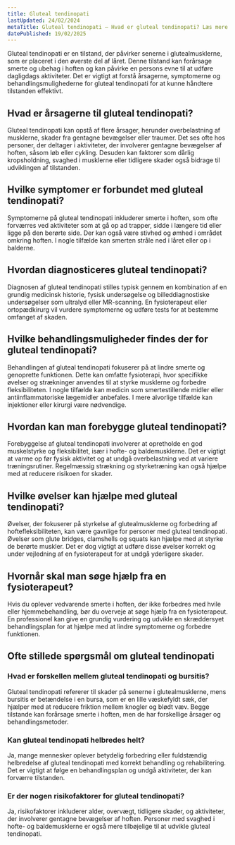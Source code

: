 ```yaml
---
title: Gluteal tendinopati
lastUpdated: 24/02/2024
metaTitle: Gluteal tendinopati – Hvad er gluteal tendinopati? Læs mere
datePublished: 19/02/2025
---
```


Gluteal tendinopati er en tilstand, der påvirker senerne i glutealmusklerne, som er placeret i den øverste del af låret. Denne tilstand kan forårsage smerte og ubehag i hoften og kan påvirke en persons evne til at udføre dagligdags aktiviteter. Det er vigtigt at forstå årsagerne, symptomerne og behandlingsmulighederne for gluteal tendinopati for at kunne håndtere tilstanden effektivt.

## Hvad er årsagerne til gluteal tendinopati?

Gluteal tendinopati kan opstå af flere årsager, herunder overbelastning af musklerne, skader fra gentagne bevægelser eller traumer. Det ses ofte hos personer, der deltager i aktiviteter, der involverer gentagne bevægelser af hoften, såsom løb eller cykling. Desuden kan faktorer som dårlig kropsholdning, svaghed i musklerne eller tidligere skader også bidrage til udviklingen af tilstanden.

## Hvilke symptomer er forbundet med gluteal tendinopati?

Symptomerne på gluteal tendinopati inkluderer smerte i hoften, som ofte forværres ved aktiviteter som at gå op ad trapper, sidde i længere tid eller ligge på den berørte side. Der kan også være stivhed og ømhed i området omkring hoften. I nogle tilfælde kan smerten stråle ned i låret eller op i balderne.

## Hvordan diagnosticeres gluteal tendinopati?

Diagnosen af gluteal tendinopati stilles typisk gennem en kombination af en grundig medicinsk historie, fysisk undersøgelse og billeddiagnostiske undersøgelser som ultralyd eller MR-scanning. En fysioterapeut eller ortopædkirurg vil vurdere symptomerne og udføre tests for at bestemme omfanget af skaden.

## Hvilke behandlingsmuligheder findes der for gluteal tendinopati?

Behandlingen af gluteal tendinopati fokuserer på at lindre smerte og genoprette funktionen. Dette kan omfatte fysioterapi, hvor specifikke øvelser og strækninger anvendes til at styrke musklerne og forbedre fleksibiliteten. I nogle tilfælde kan medicin som smertestillende midler eller antiinflammatoriske lægemidler anbefales. I mere alvorlige tilfælde kan injektioner eller kirurgi være nødvendige.

## Hvordan kan man forebygge gluteal tendinopati?

Forebyggelse af gluteal tendinopati involverer at opretholde en god muskelstyrke og fleksibilitet, især i hofte- og baldemusklerne. Det er vigtigt at varme op før fysisk aktivitet og at undgå overbelastning ved at variere træningsrutiner. Regelmæssig strækning og styrketræning kan også hjælpe med at reducere risikoen for skader.

## Hvilke øvelser kan hjælpe med gluteal tendinopati?

Øvelser, der fokuserer på styrkelse af glutealmusklerne og forbedring af hoftefleksibiliteten, kan være gavnlige for personer med gluteal tendinopati. Øvelser som glute bridges, clamshells og squats kan hjælpe med at styrke de berørte muskler. Det er dog vigtigt at udføre disse øvelser korrekt og under vejledning af en fysioterapeut for at undgå yderligere skader.

## Hvornår skal man søge hjælp fra en fysioterapeut?

Hvis du oplever vedvarende smerte i hoften, der ikke forbedres med hvile eller hjemmebehandling, bør du overveje at søge hjælp fra en fysioterapeut. En professionel kan give en grundig vurdering og udvikle en skræddersyet behandlingsplan for at hjælpe med at lindre symptomerne og forbedre funktionen.

## Ofte stillede spørgsmål om gluteal tendinopati

### Hvad er forskellen mellem gluteal tendinopati og bursitis?

Gluteal tendinopati refererer til skader på senerne i glutealmusklerne, mens bursitis er betændelse i en bursa, som er en lille væskefyldt sæk, der hjælper med at reducere friktion mellem knogler og blødt væv. Begge tilstande kan forårsage smerte i hoften, men de har forskellige årsager og behandlingsmetoder.

### Kan gluteal tendinopati helbredes helt?

Ja, mange mennesker oplever betydelig forbedring eller fuldstændig helbredelse af gluteal tendinopati med korrekt behandling og rehabilitering. Det er vigtigt at følge en behandlingsplan og undgå aktiviteter, der kan forværre tilstanden.

### Er der nogen risikofaktorer for gluteal tendinopati?

Ja, risikofaktorer inkluderer alder, overvægt, tidligere skader, og aktiviteter, der involverer gentagne bevægelser af hoften. Personer med svaghed i hofte- og baldemusklerne er også mere tilbøjelige til at udvikle gluteal tendinopati.
